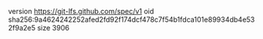 version https://git-lfs.github.com/spec/v1
oid sha256:9a4624242252afed2fd92f174dcf478c7f54b1fdca101e89934db4e532f9a2e5
size 3906
